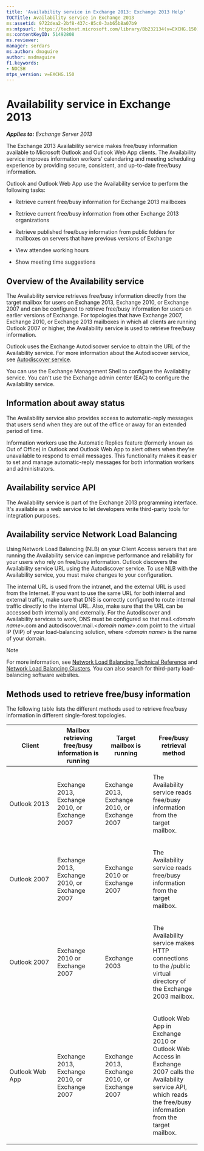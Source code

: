 ```yaml
---
title: 'Availability service in Exchange 2013: Exchange 2013 Help'
TOCTitle: Availability service in Exchange 2013
ms:assetid: 9722dea2-2bf8-437c-85c0-3ab65b8a07b9
ms:mtpsurl: https://technet.microsoft.com/library/Bb232134(v=EXCHG.150)
ms:contentKeyID: 51492808
ms.reviewer: 
manager: serdars
ms.author: dmaguire
author: msdmaguire
f1.keywords:
- NOCSH
mtps_version: v=EXCHG.150
---
```


# Availability service in Exchange 2013

_**Applies to:** Exchange Server 2013_

The Exchange 2013 Availability service makes free/busy information available to Microsoft Outlook and Outlook Web App clients. The Availability service improves information workers' calendaring and meeting scheduling experience by providing secure, consistent, and up-to-date free/busy information.

Outlook and Outlook Web App use the Availability service to perform the following tasks:

- Retrieve current free/busy information for Exchange 2013 mailboxes

- Retrieve current free/busy information from other Exchange 2013 organizations

- Retrieve published free/busy information from public folders for mailboxes on servers that have previous versions of Exchange

- View attendee working hours

- Show meeting time suggestions

## Overview of the Availability service

The Availability service retrieves free/busy information directly from the target mailbox for users on Exchange 2013, Exchange 2010, or Exchange 2007 and can be configured to retrieve free/busy information for users on earlier versions of Exchange. For topologies that have Exchange 2007, Exchange 2010, or Exchange 2013 mailboxes in which all clients are running Outlook 2007 or higher, the Availability service is used to retrieve free/busy information.

Outlook uses the Exchange Autodiscover service to obtain the URL of the Availability service. For more information about the Autodiscover service, see [Autodiscover service](autodiscover-service-for-exchange-2013.md).

You can use the Exchange Management Shell to configure the Availability service. You can't use the Exchange admin center (EAC) to configure the Availability service.

## Information about away status

The Availability service also provides access to automatic-reply messages that users send when they are out of the office or away for an extended period of time.

Information workers use the Automatic Replies feature (formerly known as Out of Office) in Outlook and Outlook Web App to alert others when they're unavailable to respond to email messages. This functionality makes it easier to set and manage automatic-reply messages for both information workers and administrators.

## Availability service API

The Availability service is part of the Exchange 2013 programming interface. It's available as a web service to let developers write third-party tools for integration purposes.

## Availability service Network Load Balancing

Using Network Load Balancing (NLB) on your Client Access servers that are running the Availability service can improve performance and reliability for your users who rely on free/busy information. Outlook discovers the Availability service URL using the Autodiscover service. To use NLB with the Availability service, you must make changes to your configuration.

The internal URL is used from the intranet, and the external URL is used from the Internet. If you want to use the same URL for both internal and external traffic, make sure that DNS is correctly configured to route internal traffic directly to the internal URL. Also, make sure that the URL can be accessed both internally and externally. For the Autodiscover and Availability services to work, DNS must be configured so that mail.\<*domain name*\>.com and autodiscover.mail.\<*domain name*\>.com point to the virtual IP (VIP) of your load-balancing solution, where \<*domain name*\> is the name of your domain.

> [!NOTE]
> For more information, see <A href="/previous-versions/windows/it-pro/windows-server-2003/cc739506(v=ws.10)">Network Load Balancing Technical Reference</A> and <A href="/previous-versions/windows/it-pro/windows-server-2003/cc759510(v=ws.10)">Network Load Balancing Clusters</A>. You can also search for third-party load-balancing software websites.

## Methods used to retrieve free/busy information

The following table lists the different methods used to retrieve free/busy information in different single-forest topologies.

<table>
<colgroup>
<col style="width: 25%" />
<col style="width: 25%" />
<col style="width: 25%" />
<col style="width: 25%" />
</colgroup>
<thead>
<tr class="header">
<th>Client</th>
<th>Mailbox retrieving free/busy information is running</th>
<th>Target mailbox is running</th>
<th>Free/busy retrieval method</th>
</tr>
</thead>
<tbody>
<tr class="odd">
<td><p>Outlook 2013</p></td>
<td><p>Exchange 2013, Exchange 2010, or Exchange 2007</p></td>
<td><p>Exchange 2013, Exchange 2010, or Exchange 2007</p></td>
<td><p>The Availability service reads free/busy information from the target mailbox.</p></td>
</tr>
<tr class="even">
<td><p>Outlook 2007</p></td>
<td><p>Exchange 2013, Exchange 2010, or Exchange 2007</p></td>
<td><p>Exchange 2010 or Exchange 2007</p></td>
<td><p>The Availability service reads free/busy information from the target mailbox.</p></td>
</tr>
<tr class="odd">
<td><p>Outlook 2007</p></td>
<td><p>Exchange 2010 or Exchange 2007</p></td>
<td><p>Exchange 2003</p></td>
<td><p>The Availability service makes HTTP connections to the /public virtual directory of the Exchange 2003 mailbox.</p></td>
</tr>
<tr class="even">
<td><p>Outlook Web App</p></td>
<td><p>Exchange 2013, Exchange 2010, or Exchange 2007</p></td>
<td><p>Exchange 2013, Exchange 2010, or Exchange 2007</p></td>
<td><p>Outlook Web App in Exchange 2010 or Outlook Web Access in Exchange 2007 calls the Availability service API, which reads the free/busy information from the target mailbox.</p></td>
</tr>
</tbody>
</table>